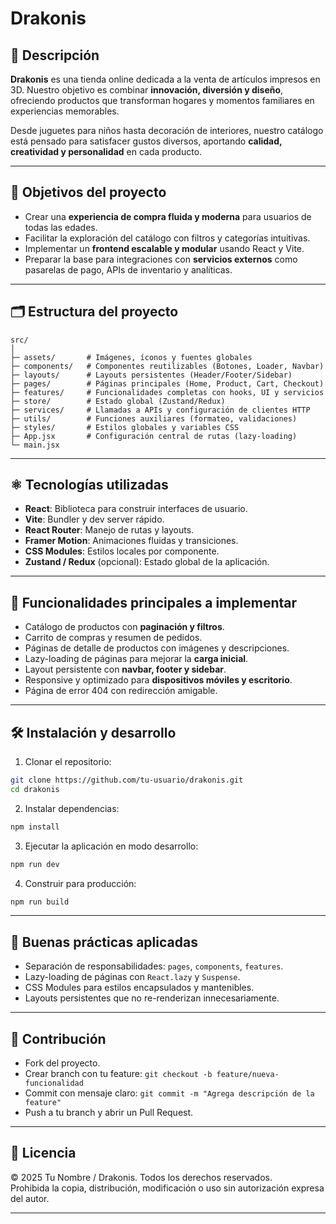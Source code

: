 # Drakonis

## 🛒 Descripción

**Drakonis** es una tienda online dedicada a la venta de artículos impresos en 3D. Nuestro objetivo es combinar **innovación, diversión y diseño**, ofreciendo productos que transforman hogares y momentos familiares en experiencias memorables.

Desde juguetes para niños hasta decoración de interiores, nuestro catálogo está pensado para satisfacer gustos diversos, aportando **calidad, creatividad y personalidad** en cada producto.

---

## 🎯 Objetivos del proyecto

* Crear una **experiencia de compra fluida y moderna** para usuarios de todas las edades.
* Facilitar la exploración del catálogo con filtros y categorías intuitivas.
* Implementar un **frontend escalable y modular** usando React y Vite.
* Preparar la base para integraciones con **servicios externos** como pasarelas de pago, APIs de inventario y analíticas.

---

## 🗂 Estructura del proyecto

```
src/
│
├─ assets/       # Imágenes, íconos y fuentes globales
├─ components/   # Componentes reutilizables (Botones, Loader, Navbar)
├─ layouts/      # Layouts persistentes (Header/Footer/Sidebar)
├─ pages/        # Páginas principales (Home, Product, Cart, Checkout)
├─ features/     # Funcionalidades completas con hooks, UI y servicios
├─ store/        # Estado global (Zustand/Redux)
├─ services/     # Llamadas a APIs y configuración de clientes HTTP
├─ utils/        # Funciones auxiliares (formateo, validaciones)
├─ styles/       # Estilos globales y variables CSS
├─ App.jsx       # Configuración central de rutas (lazy-loading)
└─ main.jsx
```

---

## ⚛️ Tecnologías utilizadas

* **React**: Biblioteca para construir interfaces de usuario.
* **Vite**: Bundler y dev server rápido.
* **React Router**: Manejo de rutas y layouts.
* **Framer Motion**: Animaciones fluidas y transiciones.
* **CSS Modules**: Estilos locales por componente.
* **Zustand / Redux** (opcional): Estado global de la aplicación.

---

## 🚀 Funcionalidades principales a implementar

* Catálogo de productos con **paginación y filtros**.
* Carrito de compras y resumen de pedidos.
* Páginas de detalle de productos con imágenes y descripciones.
* Lazy-loading de páginas para mejorar la **carga inicial**.
* Layout persistente con **navbar, footer y sidebar**.
* Responsive y optimizado para **dispositivos móviles y escritorio**.
* Página de error 404 con redirección amigable.

---

## 🛠 Instalación y desarrollo

1. Clonar el repositorio:

```bash
git clone https://github.com/tu-usuario/drakonis.git
cd drakonis
```

2. Instalar dependencias:

```bash
npm install
```

3. Ejecutar la aplicación en modo desarrollo:

```bash
npm run dev
```

4. Construir para producción:

```bash
npm run build
```

---

## 📂 Buenas prácticas aplicadas

* Separación de responsabilidades: `pages`, `components`, `features`.
* Lazy-loading de páginas con `React.lazy` y `Suspense`.
* CSS Modules para estilos encapsulados y mantenibles.
* Layouts persistentes que no re-renderizan innecesariamente.

---

## 🤝 Contribución

* Fork del proyecto.
* Crear branch con tu feature: `git checkout -b feature/nueva-funcionalidad`
* Commit con mensaje claro: `git commit -m "Agrega descripción de la feature"`
* Push a tu branch y abrir un Pull Request.

---

## 📄 Licencia

© 2025 Tu Nombre / Drakonis. Todos los derechos reservados.  
Prohibida la copia, distribución, modificación o uso sin autorización expresa del autor.

---
